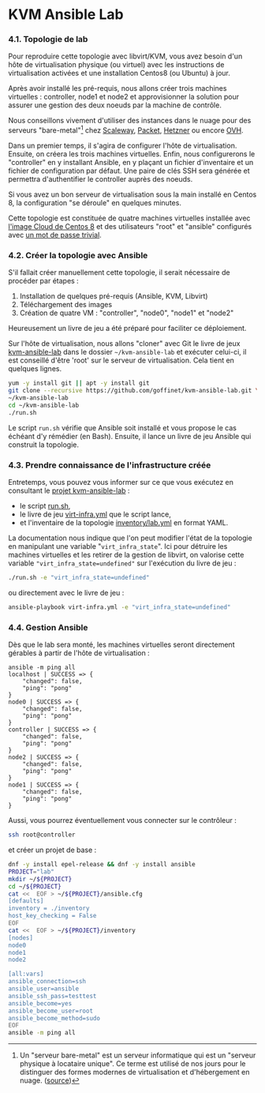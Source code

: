 # KVM Ansible Lab

### 4.1. Topologie de lab

Pour reproduire cette topologie avec libvirt/KVM, vous avez besoin d'un hôte de virtualisation physique (ou virtuel) avec les instructions de virtualisation activées et une installation Centos8 (ou Ubuntu) à jour.

Après avoir installé les pré-requis, nous allons créer trois machines virtuelles : controller, node1 et node2 et approvisionner la solution pour assurer une gestion des deux noeuds par la machine de contrôle.

Nous conseillons vivement d'utiliser des instances dans le nuage pour des serveurs "bare-metal"[^3] chez [Scaleway](https://www.scaleway.com/fr/serveurs-bare-metal/), [Packet](https://metal.equinix.com/product/servers/), [Hetzner](https://www.hetzner.com/dedicated-rootserver) ou encore [OVH](https://www.ovhcloud.com/fr/bare-metal/).

[^3]: Un "serveur bare-metal" est un serveur informatique qui est un "serveur physique à locataire unique". Ce terme est utilisé de nos jours pour le distinguer des formes modernes de virtualisation et d'hébergement en nuage. ([source](https://en.wikipedia.org/wiki/Bare-metal_server))

Dans un premier temps, il s'agira de configurer l'hôte de virtualisation. Ensuite, on créera les trois machines virtuelles. Enfin, nous configurerons le "controller" en y installant Ansible, en y plaçant un fichier d'inventaire et un fichier de configuration par défaut. Une paire de clés SSH sera générée et permettra d'authentifier le controller auprès des noeuds.

Si vous avez un bon serveur de virtualisation sous la main installé en Centos 8, la configuration "se déroule" en quelques minutes.

Cette topologie est constituée de quatre machines virtuelles installée avec [l'image Cloud de Centos 8](https://cloud.centos.org/centos/8/x86_64/images/CentOS-8-GenericCloud-8.2.2004-20200611.2.x86_64.qcow2) et des utilisateurs "root" et "ansible" configurés avec [un mot de passe trivial](https://github.com/goffinet/kvm-ansible-lab/blob/7d70bfa8e170b54b50d0f5a26e7747e1fe1ed47c/inventory/lab.yml#L8).

### 4.2. Créer la topologie avec Ansible

S'il fallait créer manuellement cette topologie, il serait nécessaire de procéder par étapes :

1. Installation de quelques pré-requis (Ansible, KVM, Libvirt)
2. Téléchargement des images
3. Création de quatre VM : "controller", "node0", "node1" et "node2"

Heureusement un livre de jeu a été préparé pour faciliter ce déploiement.

Sur l'hôte de virtualisation, nous allons "cloner" avec Git le livre de jeux [kvm-ansible-lab](https://github.com/goffinet/kvm-ansible-lab.git) dans le dossier `~/kvm-ansible-lab` et exécuter celui-ci, il est conseillé d'être 'root' sur le serveur de virtualisation. Cela tient en quelques lignes.

```bash
yum -y install git || apt -y install git
git clone --recursive https://github.com/goffinet/kvm-ansible-lab.git \
~/kvm-ansible-lab
cd ~/kvm-ansible-lab
./run.sh
```

Le script `run.sh` vérifie que Ansible soit installé et vous propose le cas échéant d'y rémédier (en Bash). Ensuite, il lance un livre de jeu Ansible qui construit la topologie.

### 4.3. Prendre connaissance de l'infrastructure créée

Entretemps, vous pouvez vous informer sur ce que vous exécutez en consultant le [projet kvm-ansible-lab](https://github.com/goffinet/kvm-ansible-lab/) :

- le script [run.sh](https://github.com/goffinet/kvm-ansible-lab/blob/master/run.sh),
- le livre de jeu [virt-infra.yml](https://github.com/goffinet/kvm-ansible-lab/blob/master/virt-infra.yml) que le script lance,
- et l'inventaire de la topologie [inventory/lab.yml](https://github.com/goffinet/kvm-ansible-lab/blob/master/inventory/lab.yml) en format YAML.

La documentation nous indique que l'on peut modifier l'état de la topologie en manipulant une variable "`virt_infra_state`". Ici pour détruire les machines virtuelles et les retirer de la gestion de libvirt, on valorise cette variable `"virt_infra_state=undefined"` sur l'exécution du livre de jeu :

```bash
./run.sh -e "virt_infra_state=undefined"
```

ou directement avec le livre de jeu :

```bash
ansible-playbook virt-infra.yml -e "virt_infra_state=undefined"
```

### 4.4. Gestion Ansible

Dès que le lab sera monté, les machines virtuelles seront directement gérables à partir de l'hôte de virtualisation :

```
ansible -m ping all
localhost | SUCCESS => {
    "changed": false,
    "ping": "pong"
}
node0 | SUCCESS => {
    "changed": false,
    "ping": "pong"
}
controller | SUCCESS => {
    "changed": false,
    "ping": "pong"
}
node2 | SUCCESS => {
    "changed": false,
    "ping": "pong"
}
node1 | SUCCESS => {
    "changed": false,
    "ping": "pong"
}
```

Aussi, vous pourrez éventuellement vous connecter sur le contrôleur :

```bash
ssh root@controller
```

et créer un projet de base :


```bash
dnf -y install epel-release && dnf -y install ansible
PROJECT="lab"
mkdir ~/${PROJECT}
cd ~/${PROJECT}
cat <<  EOF > ~/${PROJECT}/ansible.cfg
[defaults]
inventory = ./inventory
host_key_checking = False
EOF
cat <<  EOF > ~/${PROJECT}/inventory
[nodes]
node0
node1
node2

[all:vars]
ansible_connection=ssh
ansible_user=ansible
ansible_ssh_pass=testtest
ansible_become=yes
ansible_become_user=root
ansible_become_method=sudo
EOF
ansible -m ping all
```
